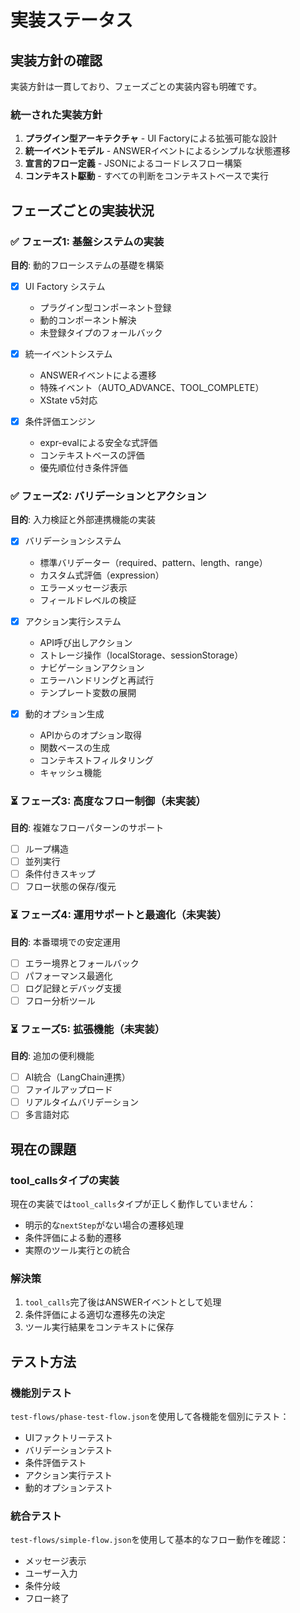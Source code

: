 # 実装ステータス

## 実装方針の確認
実装方針は一貫しており、フェーズごとの実装内容も明確です。

### 統一された実装方針
1. **プラグイン型アーキテクチャ** - UI Factoryによる拡張可能な設計
2. **統一イベントモデル** - ANSWERイベントによるシンプルな状態遷移
3. **宣言的フロー定義** - JSONによるコードレスフロー構築
4. **コンテキスト駆動** - すべての判断をコンテキストベースで実行

## フェーズごとの実装状況

### ✅ フェーズ1: 基盤システムの実装
**目的**: 動的フローシステムの基礎を構築

- [x] UI Factory システム
  - プラグイン型コンポーネント登録
  - 動的コンポーネント解決
  - 未登録タイプのフォールバック
  
- [x] 統一イベントシステム
  - ANSWERイベントによる遷移
  - 特殊イベント（AUTO_ADVANCE、TOOL_COMPLETE）
  - XState v5対応
  
- [x] 条件評価エンジン
  - expr-evalによる安全な式評価
  - コンテキストベースの評価
  - 優先順位付き条件評価

### ✅ フェーズ2: バリデーションとアクション
**目的**: 入力検証と外部連携機能の実装

- [x] バリデーションシステム
  - 標準バリデーター（required、pattern、length、range）
  - カスタム式評価（expression）
  - エラーメッセージ表示
  - フィールドレベルの検証
  
- [x] アクション実行システム
  - API呼び出しアクション
  - ストレージ操作（localStorage、sessionStorage）
  - ナビゲーションアクション
  - エラーハンドリングと再試行
  - テンプレート変数の展開
  
- [x] 動的オプション生成
  - APIからのオプション取得
  - 関数ベースの生成
  - コンテキストフィルタリング
  - キャッシュ機能

### ⏳ フェーズ3: 高度なフロー制御（未実装）
**目的**: 複雑なフローパターンのサポート

- [ ] ループ構造
- [ ] 並列実行
- [ ] 条件付きスキップ
- [ ] フロー状態の保存/復元

### ⏳ フェーズ4: 運用サポートと最適化（未実装）
**目的**: 本番環境での安定運用

- [ ] エラー境界とフォールバック
- [ ] パフォーマンス最適化
- [ ] ログ記録とデバッグ支援
- [ ] フロー分析ツール

### ⏳ フェーズ5: 拡張機能（未実装）
**目的**: 追加の便利機能

- [ ] AI統合（LangChain連携）
- [ ] ファイルアップロード
- [ ] リアルタイムバリデーション
- [ ] 多言語対応

## 現在の課題

### tool_callsタイプの実装
現在の実装では`tool_calls`タイプが正しく動作していません：
- 明示的な`nextStep`がない場合の遷移処理
- 条件評価による動的遷移
- 実際のツール実行との統合

### 解決策
1. `tool_calls`完了後はANSWERイベントとして処理
2. 条件評価による適切な遷移先の決定
3. ツール実行結果をコンテキストに保存

## テスト方法

### 機能別テスト
`test-flows/phase-test-flow.json`を使用して各機能を個別にテスト：
- UIファクトリーテスト
- バリデーションテスト
- 条件評価テスト
- アクション実行テスト
- 動的オプションテスト

### 統合テスト
`test-flows/simple-flow.json`を使用して基本的なフロー動作を確認：
- メッセージ表示
- ユーザー入力
- 条件分岐
- フロー終了